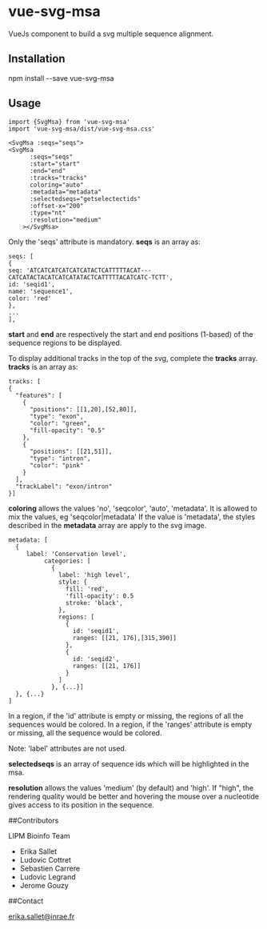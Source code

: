 # vue-svg-msa

VueJs component to build a svg multiple sequence alignment.

## Installation

npm install --save vue-svg-msa

## Usage

```
import {SvgMsa} from 'vue-svg-msa'
import 'vue-svg-msa/dist/vue-svg-msa.css'
```

```
<SvgMsa :seqs="seqs">
<SvgMsa
      :seqs="seqs"
      :start="start"
      :end="end"
      :tracks="tracks"
      coloring="auto"
      :metadata="metadata"
      :selectedseqs="getselectectids"
      :offset-x="200"
      :type="nt"
      :resolution="medium"
    ></SvgMsa>
```

Only the 'seqs' attribute is mandatory.
**seqs** is an array as:

```
seqs: [
{
seq: 'ATCATCATCATCATCATACTCATTTTTACAT---CATCATACTACATCATCATATACTCATTTTTACATCATC-TCTT',
id: 'seqid1',
name: 'sequence1',
color: 'red'
},
...
],
```

**start** and **end** are respectively the start and end positions (1-based) of the sequence regions to be displayed.

To display additional tracks in the top of the svg, complete the **tracks** array.
**tracks** is an array as:

```
tracks: [
{
  "features": [
    {
      "positions": [[1,20],[52,80]],
      "type": "exon",
      "color": "green",
      "fill-opacity": "0.5"
    },
    {
      "positions": [[21,51]],
      "type": "intron",
      "color": "pink"
    }
  ],
  "trackLabel": "exon/intron"
}]
```

**coloring** allows the values 'no', 'seqcolor', 'auto', 'metadata'. It is allowed to mix the values, eg 'seqcolor|metadata'
If the value is 'metadata', the styles described in the **metadata** array are apply to the svg image.

```
metadata: [
  {
     label: 'Conservation level',
          categories: [
            {
              label: 'high level',
              style: {
                fill: 'red',
                'fill-opacity': 0.5
                stroke: 'black',
              },
              regions: [
                {
                  id: 'seqid1',
                  ranges: [[21, 176],[315,390]]
                },
                {
                  id: 'seqid2',
                  ranges: [[21, 176]]
                }
              ]
            }, {...}]
  }, {...}
]

```

In a region, if the 'id' attribute is empty or missing, the regions of all the sequences would be colored.
In a region, if the 'ranges' attribute is empty or missing, all the sequence would be colored.

Note: 'label' attributes are not used.

**selectedseqs** is an array of sequence ids which will be highlighted in the msa.

**resolution** allows the values 'medium' (by default) and 'high'. If "high", the rendering quality would be better and hovering the mouse over a nucleotide gives access to its position in the sequence.

##Contributors

LIPM Bioinfo Team

- Erika Sallet
- Ludovic Cottret
- Sebastien Carrere
- Ludovic Legrand
- Jerome Gouzy

##Contact

erika.sallet@inrae.fr
